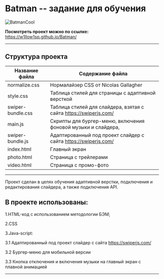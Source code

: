 # Batman -- задание для обучения


![BatmanCool](https://user-images.githubusercontent.com/98582981/174132149-1a4ad292-17ce-4c26-be57-70ff4b432b8c.gif)


 **Посмотреть проект можно по ссылке:** https://w1llow1sp.github.io/Batman/
 
 -----
 
 ## Структура проекта
 Название файла      | Содержание файла
---------------------|----------------------
normalize.css     | Нормалайзер CSS от Nicolas Gallagher
style.css         | Таблица стилей для страницы c адаптивной версткой
swiper-bundle.css | Таблица стилей для слайдера, взятая с сайта https://swiperjs.com/
main.js		| Скрипты для бургер-меню, включения фоновой музыки и слайдера,
swiper-bundle.js	 | Адаптированный  под проект слайдер с сайта https://swiperjs.com/
index.html           | Главный экран
photo.html          | Страница с трейлерами
video.html          | Страница с промо-фото

------------
 
 Проект сделан в целях обучения адаптивной верстки, подключения и редактирования слайдера, а также подключения API.
 
## В проекте использованы:
 
1.HTML-код с использованием методологии БЭМ;

2.CSS

3.Java-script:

3.1 Адаптированный  под проект слайдер с сайта https://swiperjs.com/

3.2 Бургер-меню для мобильной версии 

3.3 Кнопка отключения и включения музыки на главный экран с плавной анимацией
 
--------------




